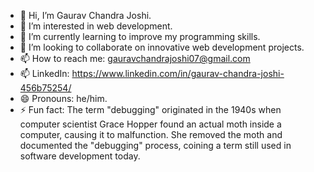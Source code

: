 - 👋 Hi, I’m Gaurav Chandra Joshi.
- 👀 I’m interested in web development.
- 🌱 I’m currently learning to improve my programming skills.
- 💞️ I’m looking to collaborate on innovative web development projects.
- 📫 How to reach me: gauravchandrajoshi07@gmail.com
- 📫 LinkedIn: https://www.linkedin.com/in/gaurav-chandra-joshi-456b75254/
- 😄 Pronouns: he/him.
- ⚡ Fun fact: The term "debugging" originated in the 1940s when computer scientist Grace Hopper found an actual moth inside a computer, causing it to malfunction. She removed the moth and documented the "debugging" process, coining a term still used in software development today.

<!---
JoshyG7/JoshyG7 is a ✨ special ✨ repository because its `README.md` (this file) appears on your GitHub profile.
You can click the Preview link to take a look at your changes.
--->
